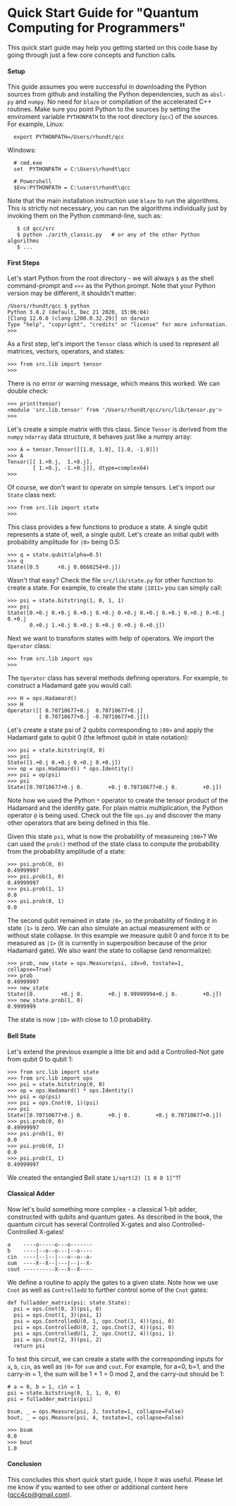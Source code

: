 # Quick Start Guide for "Quantum Computing for Programmers"

This quick start guide may help you getting started on this
code base by going through just a few core concepts and
function calls.

#### Setup
This guide assumes you were successful in
downloading the Python sources from github and installing the
Python dependencies, such as `absl-py` and `numpy`. No need for `blaze` or
compilation of the accelerated C++ routines. Make sure you 
point Python to the sources by setting the enviroment
variable `PYTHONPATH` to the root directory (`qcc`) of the sources.
For example, Linux:
```
  export PYTHONPATH=/Users/rhundt/qcc
```
Windows:
```
  # cmd.exe
  set  PYTHONPATH = C:\Users\rhundt\qcc
  
  # Powershell
  $Env:PYTHONPATH = C:\users\rhundt\qcc
```

Note that the main installation instruction use `blaze` to run the algorithms. This is strictly not necessary, you can run the algorithms individually just by invoking them on the Python command-line, such as:
```
   $ cd qcc/src
   $ python ./arith_classic.py   # or any of the other Python algorithms
   $ ...
```
   
#### First Steps
Let's start Python from the root directory - we will always `$` as the shell command-prompt and `>>>` as the Python
prompt. Note that your Python version may be different, it shouldn't matter:
```
/Users/rhundt/qcc $ python
Python 3.8.2 (default, Dec 21 2020, 15:06:04) 
[Clang 12.0.0 (clang-1200.0.32.29)] on darwin
Type "help", "copyright", "credits" or "license" for more information.
>>>
```

As a first step, let's import the `Tensor` class which is used to 
represent all matrices, vectors, operators, and states:
```
>>> from src.lib import tensor
>>>
```

There is no error or warning message, which means this worked. We can double check:
```
>>> print(tensor)
<module 'src.lib.tensor' from '/Users/rhundt/qcc/src/lib/tensor.py'>
>>> 
```

Let's create a simple matrix with this class. Since `Tensor` is derived from the `numpy` `ndarray` data structure, it behaves just like a numpy array:
```
>>> A = tensor.Tensor([[1.0, 1.0], [1.0, -1.0]])
>>> A
Tensor([[ 1.+0.j,  1.+0.j],
        [ 1.+0.j, -1.+0.j]], dtype=complex64)
>>> 
```

Of course, we don't want to operate on simple tensors. Let's import our `State` class next:
```
>>> from src.lib import state
>>> 
```
This class provides a few functions to produce a state. A single qubit represents a state of, well, a single qubit. Let's create an initial qubit with probability amplitude for `|0>` being 0.5:
```
>>> q = state.qubit(alpha=0.5)
>>> q
State([0.5      +0.j 0.8660254+0.j])
```

Wasn't that easy? Check the file `src/lib/state.py` for other function to create a state. For example, to create the state `|1011>` you can simply call:
```
>>> psi = state.bitstring(1, 0, 1, 1)
>>> psi
State([0.+0.j 0.+0.j 0.+0.j 0.+0.j 0.+0.j 0.+0.j 0.+0.j 0.+0.j 0.+0.j 0.+0.j
       0.+0.j 1.+0.j 0.+0.j 0.+0.j 0.+0.j 0.+0.j])
```

Next we want to transform states with help of operators. We import the `Operator` class:
```
>>> from src.lib import ops
>>> 
```

The `Operator` class has several methods defining operators. For example, to construct a Hadamard gate you would call:
```
>>> H = ops.Hadamard()
>>> H
Operator([[ 0.70710677+0.j  0.70710677+0.j]
          [ 0.70710677+0.j -0.70710677+0.j]])
```

Let's create a state psi of 2 qubits corresponding to `|00>` and apply the Hadamard gate to qubit 0 (the leftmost qubit in state notation):
```
>>> psi = state.bitstring(0, 0)
>>> psi
State([1.+0.j 0.+0.j 0.+0.j 0.+0.j])
>>> op = ops.Hadamard() * ops.Identity()
>>> psi = op(psi)
>>> psi
State([0.70710677+0.j 0.        +0.j 0.70710677+0.j 0.        +0.j])
```

Note how we used the Python `*` operator to create the tensor product of the Hadamard and the identity gate. For plain matrix multiplication, the Python operator `@` is being used. Check out the file `ops.py` and discover the many other operators that are being defined in this file.

Given this state `psi`, what is now the probability of measureing `|00>`? We can used the `prob()` method of the state class to compute the probability from the probability amplitude of a state:
```
>>> psi.prob(0, 0)
0.49999997
>>> psi.prob(1, 0)
0.49999997
>>> psi.prob(1, 1)
0.0
>>> psi.prob(0, 1)
0.0
```

The second qubit remained in state `|0>`, so the probability of finding it in state `|1>` is zero. We can also simulate an actual measurement with or without state collapse. In this example we measure qubit 0 and force it to be measured as `|1>` (it is currently in superposition because of the prior Hadamard gate). We also want the state to collapse (and renormalize):
```
>>> prob, new_state = ops.Measure(psi, idx=0, tostate=1, collapse=True)
>>> prob
0.49999997
>>> new_state
State([0.        +0.j 0.        +0.j 0.99999994+0.j 0.        +0.j])
>>> new_state.prob(1, 0)
0.9999999
```

The state is now `|10>` with close to 1.0 probability.

#### Bell State
Let's extend the previous example a litte bit and add a Controlled-Not gate from qubit 0 to qubit 1:
```
>>> from src.lib import state
>>> from src.lib import ops
>>> psi = state.bitstring(0, 0)
>>> op = ops.Hadamard() * ops.Identity()
>>> psi = op(psi)
>>> psi = ops.Cnot(0, 1)(psi)
>>> psi
State([0.70710677+0.j 0.        +0.j 0.        +0.j 0.70710677+0.j])
>>> psi.prob(0, 0)
0.49999997
>>> psi.prob(1, 0)
0.0
>>> psi.prob(0, 1)
0.0
>>> psi.prob(1, 1)
0.49999997
```
We created the entangled Bell state `1/sqrt(2) [1 0 0 1]^T`!

#### Classical Adder  
Now let's build something more complex - a classical 1-bit adder, constructed with qubits and quantum gates. As described in the book, the quantum circuit has several Controlled X-gates and also Controlled-Controlled X-gates!

```
a    ----o-----o---o-------
b    ----|--o--o---|--o----
cin  ----|--|--|---o--o--o-
sum  ----X--X--|---|--|--X-
cout ----------X---X--X----
```

We define a routine to apply the gates to a given state. Note how we use `Cnot` as well as `ControlledU` to further control some of the `Cnot` gates:
```
def fulladder_matrix(psi: state.State):
  psi = ops.Cnot(0, 3)(psi, 0)
  psi = ops.Cnot(1, 3)(psi, 1)
  psi = ops.ControlledU(0, 1, ops.Cnot(1, 4))(psi, 0)
  psi = ops.ControlledU(0, 2, ops.Cnot(2, 4))(psi, 0)
  psi = ops.ControlledU(1, 2, ops.Cnot(2, 4))(psi, 1)
  psi = ops.Cnot(2, 3)(psi, 2)
  return psi
```

To test this circuit, we can create a state with the corresponding inputs for `a`, `b`, `cin`, as well as `|0>` for `sum` and `cout`. For example, for a=0, b=1, and the carry-in = 1, the sum will be 1 + 1 = 0 mod 2, and the carry-out should be 1:
```
# a = 0, b = 1, cin = 1
psi = state.bitstring(0, 1, 1, 0, 0)
psi = fulladder_matrix(psi)

bsum, _ = ops.Measure(psi, 3, tostate=1, collapse=False)
bout, _ = ops.Measure(psi, 4, tostate=1, collapse=False)

>>> bsum
0.0
>>> bout
1.0
```


#### Conclusion
This concludes this short quick start guide, I hope it was useful. Please let me know if you wanted to see other or additional content here (qcc4cp@gmail.com).
